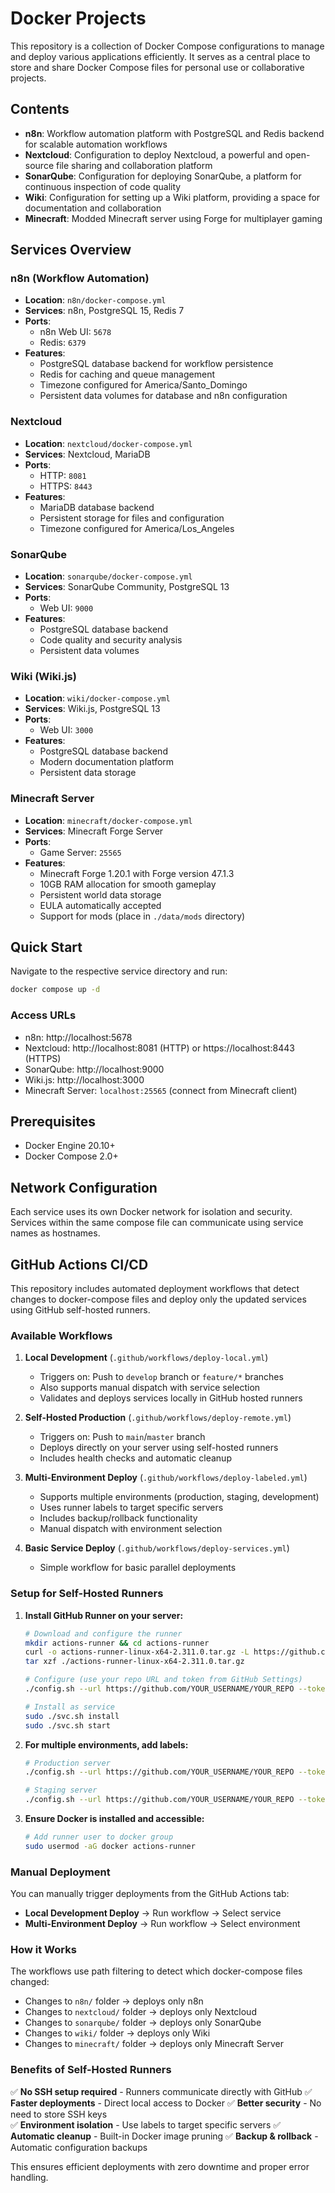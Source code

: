 # Docker Projects

This repository is a collection of Docker Compose configurations to manage and deploy various applications efficiently. It serves as a central place to store and share Docker Compose files for personal use or collaborative projects.

## Contents

- **n8n**: Workflow automation platform with PostgreSQL and Redis backend for scalable automation workflows
- **Nextcloud**: Configuration to deploy Nextcloud, a powerful and open-source file sharing and collaboration platform
- **SonarQube**: Configuration for deploying SonarQube, a platform for continuous inspection of code quality
- **Wiki**: Configuration for setting up a Wiki platform, providing a space for documentation and collaboration
- **Minecraft**: Modded Minecraft server using Forge for multiplayer gaming

## Services Overview

### n8n (Workflow Automation)
- **Location**: `n8n/docker-compose.yml`
- **Services**: n8n, PostgreSQL 15, Redis 7
- **Ports**: 
  - n8n Web UI: `5678`
  - Redis: `6379`
- **Features**: 
  - PostgreSQL database backend for workflow persistence
  - Redis for caching and queue management
  - Timezone configured for America/Santo_Domingo
  - Persistent data volumes for database and n8n configuration

### Nextcloud
- **Location**: `nextcloud/docker-compose.yml`
- **Services**: Nextcloud, MariaDB
- **Ports**: 
  - HTTP: `8081`
  - HTTPS: `8443`
- **Features**:
  - MariaDB database backend
  - Persistent storage for files and configuration
  - Timezone configured for America/Los_Angeles

### SonarQube
- **Location**: `sonarqube/docker-compose.yml`
- **Services**: SonarQube Community, PostgreSQL 13
- **Ports**: 
  - Web UI: `9000`
- **Features**:
  - PostgreSQL database backend
  - Code quality and security analysis
  - Persistent data volumes

### Wiki (Wiki.js)
- **Location**: `wiki/docker-compose.yml`
- **Services**: Wiki.js, PostgreSQL 13
- **Ports**: 
  - Web UI: `3000`
- **Features**:
  - PostgreSQL database backend
  - Modern documentation platform
  - Persistent data storage

### Minecraft Server
- **Location**: `minecraft/docker-compose.yml`
- **Services**: Minecraft Forge Server
- **Ports**: 
  - Game Server: `25565`
- **Features**:
  - Minecraft Forge 1.20.1 with Forge version 47.1.3
  - 10GB RAM allocation for smooth gameplay
  - Persistent world data storage
  - EULA automatically accepted
  - Support for mods (place in `./data/mods` directory)

## Quick Start

Navigate to the respective service directory and run:
```bash
docker compose up -d
```

### Access URLs
- n8n: http://localhost:5678
- Nextcloud: http://localhost:8081 (HTTP) or https://localhost:8443 (HTTPS)
- SonarQube: http://localhost:9000
- Wiki.js: http://localhost:3000
- Minecraft Server: `localhost:25565` (connect from Minecraft client)

## Prerequisites

- Docker Engine 20.10+
- Docker Compose 2.0+

## Network Configuration

Each service uses its own Docker network for isolation and security. Services within the same compose file can communicate using service names as hostnames.

## GitHub Actions CI/CD

This repository includes automated deployment workflows that detect changes to docker-compose files and deploy only the updated services using GitHub self-hosted runners.

### Available Workflows

1. **Local Development** (`.github/workflows/deploy-local.yml`)
   - Triggers on: Push to `develop` branch or `feature/*` branches
   - Also supports manual dispatch with service selection
   - Validates and deploys services locally in GitHub hosted runners

2. **Self-Hosted Production** (`.github/workflows/deploy-remote.yml`)
   - Triggers on: Push to `main`/`master` branch
   - Deploys directly on your server using self-hosted runners
   - Includes health checks and automatic cleanup

3. **Multi-Environment Deploy** (`.github/workflows/deploy-labeled.yml`)
   - Supports multiple environments (production, staging, development)
   - Uses runner labels to target specific servers
   - Includes backup/rollback functionality
   - Manual dispatch with environment selection

4. **Basic Service Deploy** (`.github/workflows/deploy-services.yml`)
   - Simple workflow for basic parallel deployments

### Setup for Self-Hosted Runners

1. **Install GitHub Runner on your server:**
   ```bash
   # Download and configure the runner
   mkdir actions-runner && cd actions-runner
   curl -o actions-runner-linux-x64-2.311.0.tar.gz -L https://github.com/actions/runner/releases/download/v2.311.0/actions-runner-linux-x64-2.311.0.tar.gz
   tar xzf ./actions-runner-linux-x64-2.311.0.tar.gz
   
   # Configure (use your repo URL and token from GitHub Settings)
   ./config.sh --url https://github.com/YOUR_USERNAME/YOUR_REPO --token YOUR_TOKEN
   
   # Install as service
   sudo ./svc.sh install
   sudo ./svc.sh start
   ```

2. **For multiple environments, add labels:**
   ```bash
   # Production server
   ./config.sh --url https://github.com/YOUR_USERNAME/YOUR_REPO --token YOUR_TOKEN --labels production
   
   # Staging server  
   ./config.sh --url https://github.com/YOUR_USERNAME/YOUR_REPO --token YOUR_TOKEN --labels staging
   ```

3. **Ensure Docker is installed and accessible:**
   ```bash
   # Add runner user to docker group
   sudo usermod -aG docker actions-runner
   ```

### Manual Deployment

You can manually trigger deployments from the GitHub Actions tab:
- **Local Development Deploy** → Run workflow → Select service
- **Multi-Environment Deploy** → Run workflow → Select environment

### How it Works

The workflows use path filtering to detect which docker-compose files changed:
- Changes to `n8n/` folder → deploys only n8n
- Changes to `nextcloud/` folder → deploys only Nextcloud  
- Changes to `sonarqube/` folder → deploys only SonarQube
- Changes to `wiki/` folder → deploys only Wiki
- Changes to `minecraft/` folder → deploys only Minecraft Server

### Benefits of Self-Hosted Runners

✅ **No SSH setup required** - Runners communicate directly with GitHub
✅ **Faster deployments** - Direct local access to Docker
✅ **Better security** - No need to store SSH keys  
✅ **Environment isolation** - Use labels to target specific servers
✅ **Automatic cleanup** - Built-in Docker image pruning
✅ **Backup & rollback** - Automatic configuration backups

This ensures efficient deployments with zero downtime and proper error handling.

